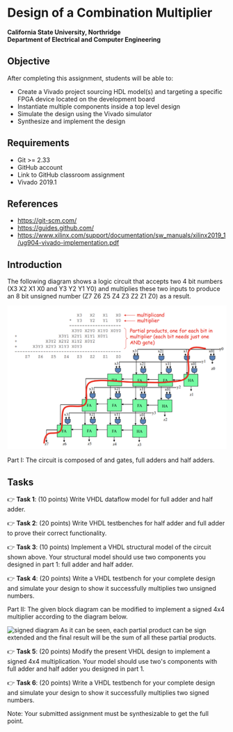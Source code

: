 # Design of a Combination Multiplier
**California State University, Northridge**  
**Department of Electrical and Computer Engineering**  

## Objective

After completing this assignment, students will be able to:
- Create a Vivado project sourcing HDL model(s) and targeting a specific FPGA device located on the development board
- Instantiate multiple components inside a top level design
- Simulate the design using the Vivado simulator
- Synthesize and implement the design 


## Requirements

- Git >= 2.33
- GitHub account
- Link to GitHub classroom assignment
- Vivado 2019.1

## References
- https://git-scm.com/
- https://guides.github.com/
- https://www.xilinx.com/support/documentation/sw_manuals/xilinx2019_1/ug904-vivado-implementation.pdf

## Introduction

The following diagram shows a logic circuit that accepts two 4 bit numbers (X3 X2 X1 X0 and
Y3 Y2 Y1 Y0) and multiplies these two inputs to produce an 8 bit unsigned number
(Z7 Z6 Z5 Z4 Z3 Z2 Z1 Z0) as a result. 

![flow diagram](./img/flow_diagram.png)

Part I: The circuit is composed of and gates, full adders and half adders. 

## Tasks
:point_right: **Task 1**: (10 points) 
Write VHDL dataflow model for full adder and half adder.

:point_right: **Task 2**: (20 points) 
Write VHDL testbenches for half adder and full adder to prove their correct
functionality.

:point_right: **Task 3**: (10 points) 
Implement a VHDL structural model of the circuit shown above. Your structural model
should use two components you designed in part 1: full adder and half adder. 

:point_right: **Task 4**: (20 points) 
Write a VHDL testbench for your complete design and simulate your design to show it
successfully multiplies two unsigned numbers. 

Part II: The given block diagram can be modified to implement a signed 4x4 multiplier
according to the diagram below. 

![signed diagram](signed_diagram.png)
As it can be seen, each partial product can be sign extended and the final result will be the sum
of all these partial products.

:point_right: **Task 5**: (20 points) 
Modify the present VHDL design to implement a signed 4x4 multiplication. 
Your model should use two's components with full adder and half adder you designed in part 1.

:point_right: **Task 6**: (20 points) 
Write a VHDL testbench for your complete design and simulate your design to show it
successfully multiplies two signed numbers. 

Note: Your submitted assignment must be synthesizable to get the full point.
